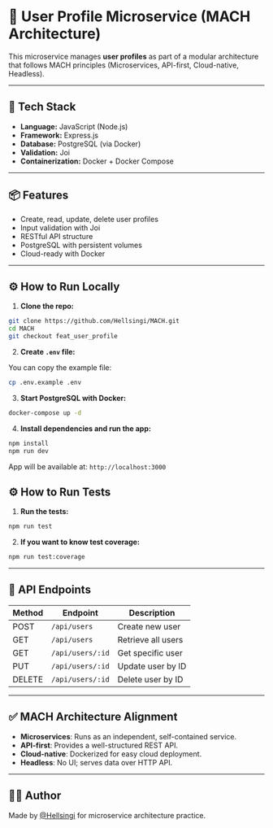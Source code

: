 # 🤩 User Profile Microservice (MACH Architecture)

This microservice manages **user profiles** as part of a modular architecture that follows MACH principles (Microservices, API-first, Cloud-native, Headless).

---

## 🚀 Tech Stack

- **Language:** JavaScript (Node.js)
- **Framework:** Express.js
- **Database:** PostgreSQL (via Docker)
- **Validation:** Joi
- **Containerization:** Docker + Docker Compose

---

## 📦 Features

- Create, read, update, delete user profiles
- Input validation with Joi
- RESTful API structure
- PostgreSQL with persistent volumes
- Cloud-ready with Docker

---

## ⚙️ How to Run Locally

1. **Clone the repo:**

```bash
git clone https://github.com/Hellsingi/MACH.git
cd MACH
git checkout feat_user_profile
```

2. **Create `.env` file:**

You can copy the example file:

```bash
cp .env.example .env
```

3. **Start PostgreSQL with Docker:**

```bash
docker-compose up -d
```

4. **Install dependencies and run the app:**

```bash
npm install
npm run dev
```

App will be available at: `http://localhost:3000`

## ⚙️ How to Run Tests

1. **Run the tests:**

```bash
npm run test
```

2. **If you want to know test coverage:**

```bash
npm run test:coverage
```

---

## 🔌 API Endpoints

| Method | Endpoint         | Description        |
| ------ | ---------------- | ------------------ |
| POST   | `/api/users`     | Create new user    |
| GET    | `/api/users`     | Retrieve all users |
| GET    | `/api/users/:id` | Get specific user  |
| PUT    | `/api/users/:id` | Update user by ID  |
| DELETE | `/api/users/:id` | Delete user by ID  |

---

## ✅ MACH Architecture Alignment

- **Microservices**: Runs as an independent, self-contained service.
- **API-first**: Provides a well-structured REST API.
- **Cloud-native**: Dockerized for easy cloud deployment.
- **Headless**: No UI; serves data over HTTP API.

---

## 🧑‍💻 Author

Made by [@Hellsingi](https://github.com/Hellsingi) for microservice architecture practice.
